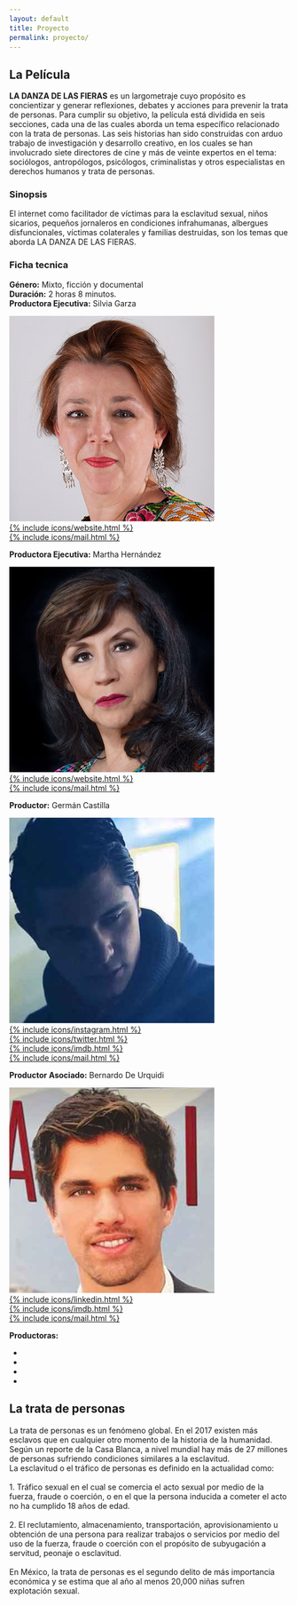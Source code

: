 ```yaml
---
layout: default
title: Proyecto
permalink: proyecto/
---
```

<section>
<h2>La Película</h2>
<p><b>LA DANZA DE LAS FIERAS</b> es un largometraje cuyo
propósito es concientizar y generar reflexiones, debates
y acciones para prevenir la trata de personas. Para
cumplir su objetivo, la película está dividida en seis
secciones, cada una de las cuales aborda un tema
específico relacionado con la trata de personas. Las
seis historias han sido construidas con arduo trabajo
de investigación y desarrollo creativo, en los cuales
se han involucrado siete directores de cine y más de
veinte expertos en el tema: sociólogos, antropólogos,
psicólogos, criminalistas y otros especialistas en
derechos humanos y trata de personas.</p>
<h3>Sinopsis</h3>
<p>El internet como facilitador de víctimas para la
esclavitud sexual, niños sicarios, pequeños jornaleros
en condiciones infrahumanas, albergues disfuncionales,
víctimas colaterales y familias destruidas, son los temas
que aborda LA DANZA DE LAS FIERAS.</p>
<h3>Ficha tecnica</h3>
<div class="producer_card">
  <p>
  <b>Género:</b> Mixto, ficción y documental<br>
  <b>Duración:</b> 2 horas 8 minutos.<br>
  <b>Productora Ejecutiva:</b> Silvia Garza</p>
  <img class="director_image" src="/img/producers/silvia.jpg">
    <div class="social_block">
      <a href="http://www.educadoressinfronteras.mx/" target="_blank">
        <div class="social-link instagram">{% include icons/website.html %}</div>
      </a>
      <a href="mailto:gzagza@me.com" target="_blank">
        <div class="social-link instagram">{% include icons/mail.html %}</div>
      </a>
    </div>
  <p><b>Productora Ejecutiva:</b> Martha Hernández</p>
  <img class="director_image" src="/img/producers/martha.jpg">
    <div class="social_block">
      <a href="http://ojosdepapelvolando.com/" target="_blank">
        <div class="social-link instagram">{% include icons/website.html %}</div>
      </a>
      <a href="mailto:marthahernandez@ojosdepapelvolando.com" target="_blank">
        <div class="social-link instagram">{% include icons/mail.html %}</div>
      </a>
    </div>
  <p><b>Productor:</b> Germán Castilla</p>
  <img class="director_image" src="/img/producers/german.jpg">
  <div class="social_block">
    <a href="https://www.instagram.com/germancastillag/" target="_blank">
      <div class="social-link instagram">{% include icons/instagram.html %}</div>
    </a>
    <a href="https://twitter.com/germancastilla" target="_blank">
      <div class="social-link twitter">{% include icons/twitter.html %}</div>
    </a>
    <a href="http://m.imdb.com/name/nm5720839/" target="_blank">
      <div class="social-link imdb">{% include icons/imdb.html %}</div>
    </a>
    <a href="mailto:castilla.german@gmail.com" target="_blank">
      <div class="social-link instagram">{% include icons/mail.html %}</div>
    </a>
  </div>

  <p><b>Productor Asociado:</b> Bernardo De Urquidi</p>
  <img class="director_image" src="/img/producers/bernardo.jpg">
  <div class="social_block">
    <a href="https://www.linkedin.com/in/bernardo-de-urquidi-6b3b8a15/" target="_blank">
      <div class="social-link instagram">{% include icons/linkedin.html %}</div>
    </a>
    <a href="http://www.imdb.com/name/nm5153681/" target="_blank">
      <div class="social-link imdb">{% include icons/imdb.html %}</div>
    </a>
    <a href="mailto:bernardo.deurquidi@kapturaprojects.com" target="_blank">
      <div class="social-link instagram">{% include icons/mail.html %}</div>
    </a>
  </div>
  <p><b>Productoras:</b></p>
  <ul class="producer_horizontal_list">
    <li class="producer_reflekto"></li>
    <li class="producer_kaptura"></li>
    <li class="producer_bala"></li>
    <li class="producer_educadores"></li>
  </ul>
</div>
<h2>La trata de personas</h2>
<p>La trata de personas es un fenómeno global. En el 2017 existen más esclavos que en cualquier otro momento de la historia de la humanidad. Según un reporte de la Casa Blanca, a nivel mundial hay más de 27 millones de personas sufriendo condiciones similares a la esclavitud. <br>
La esclavitud o el tráfico de personas es definido en la actualidad como:<br>
<br>
1. Tráfico sexual en el cual se comercia el acto sexual por medio de la fuerza, fraude o coerción, o en el que la persona inducida a cometer el acto no ha cumplido 18 años de edad.<br>
<br>
2. El reclutamiento, almacenamiento, transportación, aprovisionamiento u obtención de una persona para realizar trabajos o servicios por medio del uso de la fuerza, fraude o coerción con el propósito de subyugación a servitud, peonaje o esclavitud.<br>
<br>
En México, la trata de personas es el segundo delito de más importancia económica y se estima que al año al menos 20,000 niñas sufren explotación sexual.
</p>
</section>
